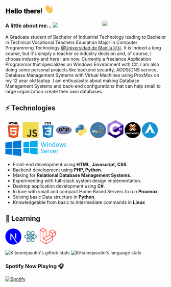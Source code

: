 <h2> 𝐇𝐞𝐥𝐥𝐨 𝐭𝐡𝐞𝐫𝐞! <img src="https://raw.githubusercontent.com/ABSphreak/ABSphreak/master/gifs/Hi.gif" width="30px"></h2>

<img align='right' src='https://user-images.githubusercontent.com/5713670/87202985-820dcb80-c2b6-11ea-9f56-7ec461c497c3.gif' width='200"'>

### A little about me...  <img src="https://media.giphy.com/media/VgCDAzcKvsR6OM0uWg/giphy.gif" width="50"> 
A Graduate student of Bachelor of Industrial Technology leading to Bachelor in Technical Vocational Teachers Education Major in Computer Programming Technology [@Universidad de Manila 🇵🇭](https://udm.edu.ph/udm2/). It is indeed a long course, but it's simply a teacher or industry decision and, of course, I choose industry and here I am now. Currently a freelance Application Programmar that specializes on Windows Environment with C#. I am also doing some personal projects like backend security, ADDS/DNS service, Database Management Systems with Virtual Machines using ProxMox on my 12 year old laptop. I am enthusiastic about making Database Management Systems and back-end configurations that can help small to large organization create their own databases.

## ⚡ Technologies
<img src = 'https://github.com/Kitsunejasutin/Kitsunejasutin/blob/main/images/html.png' width='50'/> <img src = 'https://github.com/Kitsunejasutin/Kitsunejasutin/blob/main/images/javascript.png' width='50'/> <img src = 'https://github.com/Kitsunejasutin/Kitsunejasutin/blob/main/images/css.png' width='50'/><img src = 'https://github.com/Kitsunejasutin/Kitsunejasutin/blob/main/images/php.png' width='50'/> <img src = 'https://github.com/Kitsunejasutin/Kitsunejasutin/blob/main/images/python.png' width='50'/> <img src = 'https://github.com/Kitsunejasutin/Kitsunejasutin/blob/main/images/mysql.png' width='50'/> <img src = 'https://github.com/Kitsunejasutin/Kitsunejasutin/blob/main/images/CSharp.png' width='50'/> <img src = 'https://github.com/Kitsunejasutin/Kitsunejasutin/blob/main/images/proxmox.png' width='50'/> <img src = 'https://github.com/Kitsunejasutin/Kitsunejasutin/blob/main/images/arch.png' width='50'/> <img src = 'https://github.com/Kitsunejasutin/Kitsunejasutin/blob/main/images/windows.png' width='50'/> <img src = 'https://github.com/Kitsunejasutin/Kitsunejasutin/blob/main/images/windows_server.png' width='140'/>
- Front-end development using **HTML, Javascript, CSS**.
- Backend development using **PHP, Python**.
- Making for **Relational Database Management Systems**.
- Experimenting with full-stack system design implementation.
- Desktop application development using **C#**.
- In love with small and compact Home Based Servers to run **Proxmox**.
- Solving basic Data structure in **Python**.
- Knowledgeable from basic to intermediate commands in **Linux**

## 🧠 Learning
<img src = 'https://github.com/Kitsunejasutin/Kitsunejasutin/blob/main/images/nextjs.png' width='50'/> <img src = 'https://github.com/Kitsunejasutin/Kitsunejasutin/blob/main/images/react.svg' width='50'/>  <img src = 'https://github.com/Kitsunejasutin/Kitsunejasutin/blob/main/images/Laravel.png' width='50'/>

![Kitsunejasutin's github stats](https://github-readme-stats-kitsunejasutin.vercel.app/api?username=Kitsunejasutin&theme=tokyonight&show_icons=true&include_all_commits=true&hide_border=true&PAT_1") ![Kitsunejasutin's language stats](https://github-readme-stats-kitsunejasutin.vercel.app/api/top-langs/?username=Kitsunejasutin&langs_count=10&theme=tokyonight&layout=compact&hide_border=true&PAT_1") 
### Spotify Now Playing 🎧
[![Spotify](https://novatorem-kitsunejasutin.vercel.app/api/spotify?background_color=0d1117&border_color=ffffff)](https://open.spotify.com/user/csapawn)
